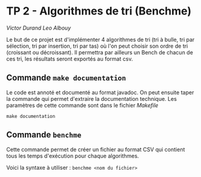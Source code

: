 # **TP 2 - Algorithmes de tri (Benchme)**

*Victor Durand
Leo Albouy*


Le but de ce projet est d'implémenter 4 algorithmes de tri (tri à bulle, tri par sélection, tri par insertion, tri par tas) où l'on peut choisir son ordre de tri (croissant ou décroissant). Il permettra par ailleurs un Bench de chacun de ces tri, les résultats seront exportés au format csv.

## Commande `make documentation`

Le code est annoté et documenté au format javadoc.
On peut ensuite taper la commande qui permet d'extraire la documentation technique.
Les paramètres de cette commande sont dans le fichier *Makefile*

`make documentation`

## Commande `benchme` 

Cette commande permet de créer un fichier au format CSV qui contient tous les temps d'exécution pour chaque algorithmes. 

Voici la syntaxe à utiliser : `benchme <nom du fichier>`

